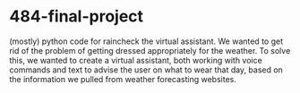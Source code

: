 # 484-final-project
(mostly) python code for raincheck the virtual assistant.
We wanted to get rid of the problem of getting dressed appropriately for the weather. To solve this, we wanted to create a virtual assistant, both working with voice commands and text to advise the user on what to wear that day, based on the information we pulled from weather forecasting websites.
